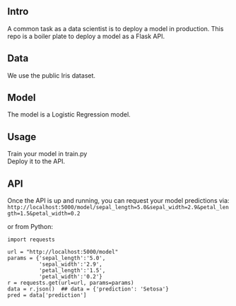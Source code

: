 ## Intro
A common task as a data scientist is to deploy a model in production. This repo is a boiler plate to deploy a model as a Flask API.

## Data
We use the public Iris dataset.

## Model
The model is a Logistic Regression model.

## Usage
Train your model in train.py  
Deploy it to the API.

## API
Once the API is up and running, you can request your model predictions via:
`http://localhost:5000/model/sepal_length=5.0&sepal_width=2.9&petal_length=1.5&petal_width=0.2`

or from Python:

```
import requests  

url = "http://localhost:5000/model"  
params = {'sepal_length':'5.0',  
          'sepal_width':'2.9',  
          'petal_length':'1.5',  
          'petal_width':'0.2'}  
r = requests.get(url=url, params=params)  
data = r.json()  ## data = {'prediction': 'Setosa'}
pred = data['prediction']  
```
